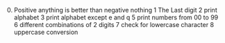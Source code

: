 0. Positive anything is better than negative nothing
1 The Last digit
2 print alphabet
3 print alphabet except e and q
5 print numbers from 00 to 99
6 different combinations of 2 digits
7 check for lowercase character
8 uppercase conversion

